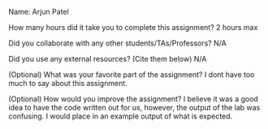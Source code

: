 Name:
Arjun Patel

How many hours did it take you to complete this assignment?
2 hours max 

Did you collaborate with any other students/TAs/Professors?
N/A

Did you use any external resources? (Cite them below)
N/A

(Optional) What was your favorite part of the assignment?
I dont have too much to say about this assignment.

(Optional) How would you improve the assignment?
I believe it was a good idea to have the code written out for us,
however, the output of the lab was confusing. I would place in an
example output of what is expected.

